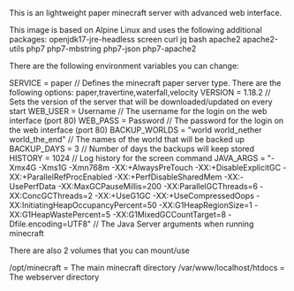 This is an lightweight paper minecraft server with advanced web interface.

This image is based on Alpine Linux and uses the following additional packages:
openjdk17-jre-headless screen curl jq bash apache2 apache2-utils php7 php7-mbstring php7-json php7-apache2

There are the following environment variables you can change:

SERVICE = paper // Defines the minecraft paper server type. There are the following options: paper,travertine,waterfall,velocity
VERSION = 1.18.2 // Sets the version of the server that will be downloaded/updated on every start
WEB_USER = Username // The username for the login on the web interface (port 80)
WEB_PASS = Password // The password for the login on the web interface (port 80)
BACKUP_WORLDS = "world world_nether world_the_end" // The names of the world that will be backed up
BACKUP_DAYS = 3 // Number of days the backups will keep stored
HISTORY = 1024 // Log history for the screen command
JAVA_ARGS = "-Xmx4G -Xms1G -Xmn768m -XX:+AlwaysPreTouch -XX:+DisableExplicitGC -XX:+ParallelRefProcEnabled
-XX:+PerfDisableSharedMem -XX:-UsePerfData -XX:MaxGCPauseMillis=200 -XX:ParallelGCThreads=6 -XX:ConcGCThreads=2 -XX:+UseG1GC
-XX:+UseCompressedOops -XX:InitiatingHeapOccupancyPercent=50 -XX:G1HeapRegionSize=1 -XX:G1HeapWastePercent=5 -XX:G1MixedGCCountTarget=8
-Dfile.encoding=UTF8" // The Java Server arguments when running minecraft

There are also 2 volumes that you can mount/use

/opt/minecraft = The main minecraft directory
/var/www/localhost/htdocs = The webserver directory
